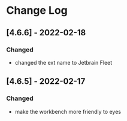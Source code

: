 # Change Log

## [4.6.6] - 2022-02-18

### Changed

- changed the ext name to Jetbrain Fleet

## [4.6.5] - 2022-02-17

### Changed

- make the workbench more friendly to eyes
